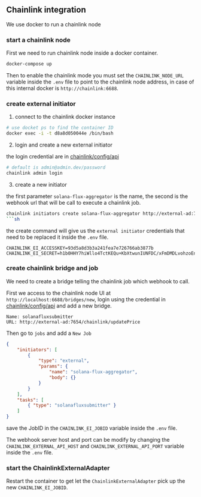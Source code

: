 ## Chainlink integration

We use docker to run a chainlink node

### start a chainlink node

First we need to run chainlink node inside a docker container.

```sh
docker-compose up
```

Then to enable the chainlink mode you must set the `CHAINLINK_NODE_URL` variable inside the `.env` file to point to the chainlink node address, in case of this internal docker is `http://chainlink:6688`.

### create external initiator

1. connect to the chainlink docker instance

```sh
# use docket ps to find the container ID
docker exec -i -t d8a8d050044e /bin/bash
```

2. login and create a new external initiator

the login credential are in [chainlink/config/api](./chainlink/config/api)

```sh
# default is admin@admin.dev/password
chainlink admin login
```

3. create a new initiator

the first parameter `solana-flux-aggregator` is the name, the second is the webhook url that will be call to execute a chainlink job.

```sh
chainlink initiators create solana-flux-aggregator http://external-ad:7654/chainlink/updatePrice
```sh
```

the create command will give us the `external initiator` credentials that need to be replaced it inside the `.env` file.

```env
CHAINLINK_EI_ACCESSKEY=93d5a8d3b3a241fea7e726766ab3877b
CHAINLINK_EI_SECRET=h1b0HHY7hiWllo4TctKEQu+KbXtwunIUNFDC/xFmDMDLvohzoEnaZT2nq+ghdlHz
```


### create chainlink bridge and job

We need to create a bridge telling the chainlink job which webhook to call.

First we access to the chainlink node UI at `http://localhost:6688/bridges/new`, login using the credential in [chainlink/config/api](./chainlink/config/api) and add a new bridge.

```
Name: solanafluxsubmitter
URL: http://external-ad:7654/chainlink/updatePrice
```

Then go to `jobs` and add a `New Job`

```json
{
    "initiators": [
        {
            "type": "external",
            "params": {
                "name": "solana-flux-aggregator",
                "body": {}
            }
        }
    ],
    "tasks": [
        { "type": "solanafluxsubmitter" }
    ]
}
```

save the JobID in the `CHAINLINK_EI_JOBID` variable inside the `.env` file.

The webhook server host and port can be modify by changing the `CHAINLINK_EXTERNAL_API_HOST` and
`CHAINLINK_EXTERNAL_API_PORT` variable inside the `.env` file.

### start the ChainlinkExternalAdapter

Restart the container to get let the `ChainlinkExternalAdapter` pick up the new `CHAINLINK_EI_JOBID`.
